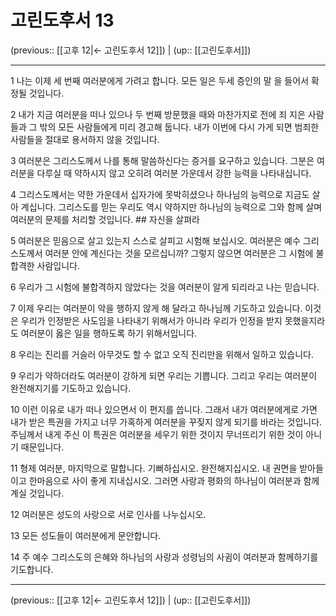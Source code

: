 # 고린도후서 13

(previous:: [[고후 12|← 고린도후서 12]]) | (up:: [[고린도후서]])

***




1 
나는 이제 세 번째 여러분에게 가려고 합니다. 모든 일은 두세 증인의 말 을 들어서 확정될 것입니다. 



2 
내가 지금 여러분을 떠나 있으나 두 번째 방문했을 때와 마찬가지로 전에 죄 지은 사람들과 그 밖의 모든 사람들에게 미리 경고해 둡니다. 내가 이번에 다시 가게 되면 범죄한 사람들을 절대로 용서하지 않을 것입니다. 



3 
여러분은 그리스도께서 나를 통해 말씀하신다는 증거를 요구하고 있습니다. 그분은 여러분을 다루실 때 약하시지 않고 오히려 여러분 가운데서 강한 능력을 나타내십니다. 



4 
그리스도께서는 약한 가운데서 십자가에 못박히셨으나 하나님의 능력으로 지금도 살아 계십니다. 그리스도를 믿는 우리도 역시 약하지만 하나님의 능력으로 그와 함께 살며 여러분의 문제를 처리할 것입니다. ## 자신을 살펴라 



5 
여러분은 믿음으로 살고 있는지 스스로 살피고 시험해 보십시오. 여러분은 예수 그리스도께서 여러분 안에 계신다는 것을 모르십니까? 그렇지 않으면 여러분은 그 시험에 불합격한 사람입니다. 



6 
우리가 그 시험에 불합격하지 않았다는 것을 여러분이 알게 되리라고 나는 믿습니다. 



7 
이제 우리는 여러분이 악을 행하지 않게 해 달라고 하나님께 기도하고 있습니다. 이것은 우리가 인정받은 사도임을 나타내기 위해서가 아니라 우리가 인정을 받지 못했을지라도 여러분이 옳은 일을 행하도록 하기 위해서입니다. 



8 
우리는 진리를 거슬러 아무것도 할 수 없고 오직 진리만을 위해서 일하고 있습니다. 



9 
우리가 약하더라도 여러분이 강하게 되면 우리는 기쁩니다. 그리고 우리는 여러분이 완전해지기를 기도하고 있습니다. 



10 
이런 이유로 내가 떠나 있으면서 이 편지를 씁니다. 그래서 내가 여러분에게로 가면 내가 받은 특권을 가지고 너무 가혹하게 여러분을 꾸짖지 않게 되기를 바라는 것입니다. 주님께서 내게 주신 이 특권은 여러분을 세우기 위한 것이지 무너뜨리기 위한 것이 아니기 때문입니다. 



11 
형제 여러분, 마지막으로 말합니다. 기뻐하십시오. 완전해지십시오. 내 권면을 받아들이고 한마음으로 사이 좋게 지내십시오. 그러면 사랑과 평화의 하나님이 여러분과 함께 계실 것입니다. 



12 
여러분은 성도의 사랑으로 서로 인사를 나누십시오. 



13 
모든 성도들이 여러분에게 문안합니다. 



14 
주 예수 그리스도의 은혜와 하나님의 사랑과 성령님의 사귐이 여러분과 함께하기를 기도합니다.

***

(previous:: [[고후 12|← 고린도후서 12]]) | (up:: [[고린도후서]])
